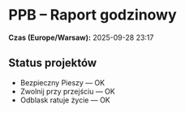 # PPB – Raport godzinowy
**Czas (Europe/Warsaw):** 2025-09-28 23:17

## Status projektów
- Bezpieczny Pieszy — OK
- Zwolnij przy przejściu — OK
- Odblask ratuje życie — OK

